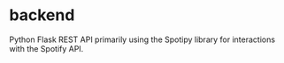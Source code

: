 # backend
Python Flask REST API primarily using the Spotipy library for interactions with the Spotify API.


